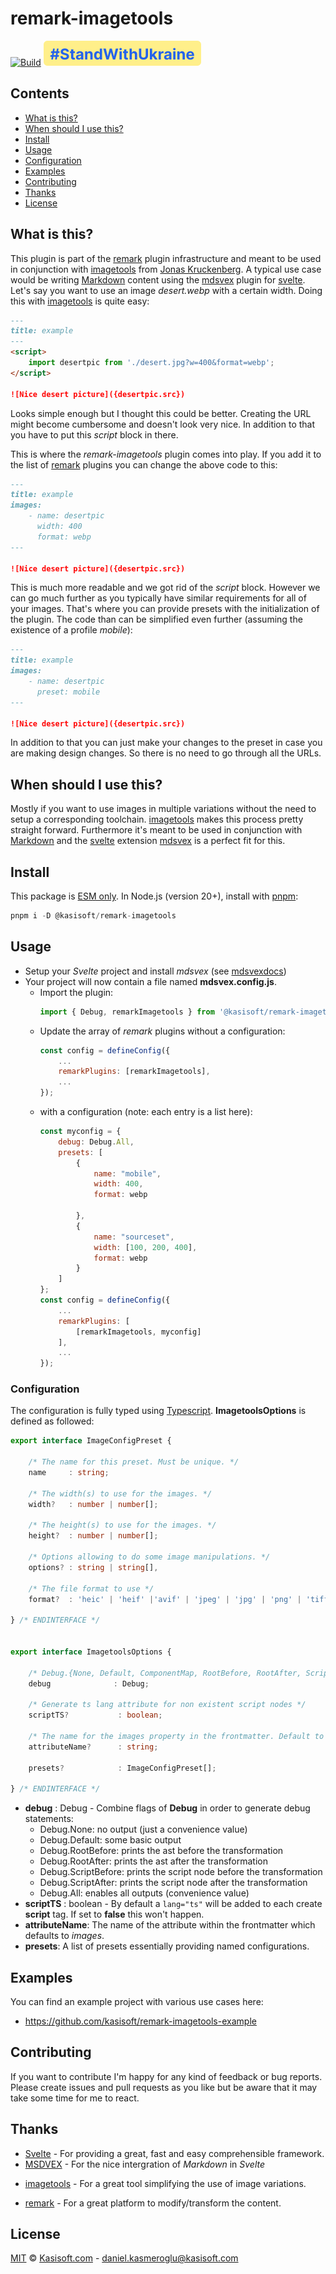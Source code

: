 # remark-imagetools

[![Build][build-badge]][build]
[![StandWithUkraine][ukraine-svg]][ukraine-readme]

## Contents

* [What is this?](#what-is-this)
* [When should I use this?](#when-should-i-use-this)
* [Install](#install)
* [Usage](#usage)
* [Configuration](#configuration)
* [Examples](#examples)
* [Contributing](#contributing)
* [Thanks](#thanks)
* [License](#license)


## What is this?

This plugin is part of the [remark] plugin infrastructure and meant to be used in conjunction with [imagetools] from [Jonas Kruckenberg](https://github.com/JonasKruckenberg).
A typical use case would be writing [Markdown] content using the [mdsvex] plugin for [svelte]. Let's say you want to use an image _desert.webp_ with a certain width. Doing this with [imagetools] is quite easy:

```markdown
---
title: example
---
<script>
    import desertpic from './desert.jpg?w=400&format=webp';
</script>

![Nice desert picture]({desertpic.src})
```

Looks simple enough but I thought this could be better. Creating the URL might become cumbersome and doesn't look very nice. In addition to that you have to put this _script_ block in there.

This is where the _remark-imagetools_ plugin comes into play. If you add it to the list of [remark] plugins you can change the above code to this:

```markdown
---
title: example
images:
    - name: desertpic
      width: 400
      format: webp
---

![Nice desert picture]({desertpic.src})
```

This is much more readable and we got rid of the _script_ block. However we can go much further as you typically have similar requirements for all of your images.
That's where you can provide presets with the initialization of the plugin.
The code than can be simplified even further (assuming the existence of a profile _mobile_):

```markdown
---
title: example
images:
    - name: desertpic
      preset: mobile
---

![Nice desert picture]({desertpic.src})
```

In addition to that you can just make your changes to the preset in case you are making design changes. So there is no need to go through all the URLs.


## When should I use this?

Mostly if you want to use images in multiple variations without the need to setup a corresponding toolchain. [imagetools] makes this process pretty straight forward.
Furthermore it's meant to be used in conjunction with [Markdown] and the [svelte] extension [mdsvex] is a perfect fit for this.


## Install

This package is [ESM only][esmonly]. In Node.js (version 20+), install with [pnpm]:

```js
pnpm i -D @kasisoft/remark-imagetools
```


## Usage

* Setup your _Svelte_ project and install _mdsvex_ (see [mdsvexdocs])
* Your project will now contain a file named __mdsvex.config.js__.
    * Import the plugin:
        ```js
        import { Debug, remarkImagetools } from '@kasisoft/remark-imagetools';
        ```
    * Update the array of _remark_ plugins without a configuration:
        ```js
        const config = defineConfig({
            ...
            remarkPlugins: [remarkImagetools],
            ...
        });
        ```
    * with a configuration (note: each entry is a list here):
        ```js
        const myconfig = {
            debug: Debug.All,
            presets: [
                {
                    name: "mobile",
                    width: 400,
                    format: webp

                },
                {
                    name: "sourceset",
                    width: [100, 200, 400],
                    format: webp
                }
            ]
        };
        const config = defineConfig({
            ...
            remarkPlugins: [
                [remarkImagetools, myconfig]
            ],
            ...
        });
        ```

### Configuration

The configuration is fully typed using [Typescript].
__ImagetoolsOptions__ is defined as followed:

```typescript
export interface ImageConfigPreset {

    /* The name for this preset. Must be unique. */
    name     : string;

    /* The width(s) to use for the images. */
    width?   : number | number[];

    /* The height(s) to use for the images. */
    height?  : number | number[];

    /* Options allowing to do some image manipulations. */
    options? : string | string[],

    /* The file format to use */
    format?  : 'heic' | 'heif' |'avif' | 'jpeg' | 'jpg' | 'png' | 'tiff' | 'webp' | 'gif';

} /* ENDINTERFACE */


export interface ImagetoolsOptions {

    /* Debug.{None, Default, ComponentMap, RootBefore, RootAfter, ScriptBefore, ScriptAfter} */
    debug              : Debug;

    /* Generate ts lang attribute for non existent script nodes */
    scriptTS?           : boolean;

    /* The name for the images property in the frontmatter. Default to 'images' */
    attributeName?      : string;

    presets?            : ImageConfigPreset[];

} /* ENDINTERFACE */
```

* __debug__ : Debug - Combine flags of __Debug__ in order to generate debug statements:
  * Debug.None: no output (just a convenience value)
  * Debug.Default: some basic output
  * Debug.RootBefore: prints the ast before the transformation
  * Debug.RootAfter: prints the ast after the transformation
  * Debug.ScriptBefore: prints the script node before the transformation
  * Debug.ScriptAfter: prints the script node after the transformation
  * Debug.All: enables all outputs (convenience value)
* __scriptTS__ : boolean - By default a ```lang="ts"``` will be added to each create __script__ tag. If set to __false__ this won't happen.
* __attributeName__: The name of the attribute within the frontmatter which defaults to _images_.
* __presets__: A list of presets essentially providing named configurations.


## Examples

You can find an example project with various use cases here:

* https://github.com/kasisoft/remark-imagetools-example



## Contributing

If you want to contribute I'm happy for any kind of feedback or bug reports.
Please create issues and pull requests as you like but be aware that it may take some time
for me to react.


## Thanks

* [Svelte] - For providing a great, fast and easy comprehensible framework.
* [MSDVEX][mdsvex] - For the nice intergration of _Markdown_ in _Svelte_
+ [imagetools] - For a great tool simplifying the use of image variations.
* [remark] - For a great platform to modify/transform the content.


## License

[MIT][license] © [Kasisoft.com](https://kasisoft.com) - <daniel.kasmeroglu@kasisoft.com>


<!-- Definitions -->

[build]: https://github.com/kasisoft/remark-imagetools/actions
[build-badge]: https://github.com/kasisoft/remark-imagetools/actions/workflows/rsai.yml/badge.svg

[esmonly]: https://gist.github.com/sindresorhus/a39789f98801d908bbc7ff3ecc99d99c
[license]: https://github.com/kasisoft/remark-svelte-auto-import/blob/main/license
[markdown]: https://markdown.de/
[imagetools]: https://github.com/JonasKruckenberg/imagetools/tree/main
[mdsvex]: https://mdsvex.com
[mdsvexdocs]: https://mdsvex.com/docs
[pnpm]: https://pnpm.io/
[remark]: https://github.com/remarkjs
[svelte]: https://svelte.dev/
[typescript]: https://www.typescriptlang.org/

[ukraine-readme]: https://github.com/vshymanskyy/StandWithUkraine/blob/main/docs/README.md
[ukraine-svg]: https://raw.githubusercontent.com/vshymanskyy/StandWithUkraine/main/badges/StandWithUkraine.svg
